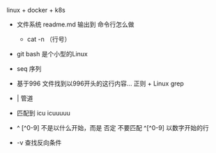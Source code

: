 linux + docker + k8s

- 文件系统 readme.md 输出到 命令行怎么做
    - cat -n  （行号）
- git bash 是个小型的Linux
- seq 序列 

- 基于996 文件找到以996开头的这行内容...
    正则   + Linux  grep 

- | 管道 

- 匹配到 icu icuuuuu

- \^  [^0-9]  不是以什么开始，而是  否定  不要匹配 ^[\^0-9]  以数字开始的行

- -v 查找反向条件
